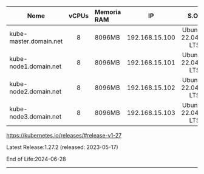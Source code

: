 
Nome                   | vCPUs      | Memoria RAM | IP            | S.O.¹           
---------- |:-----:    |:---------- |:-------------:|:---------------:
kube-master.domain.net | 8          | 8096MB | 192.168.15.100 | Ubuntu-22.04.02 LTS
kube-node1.domain.net  | 8          | 8096MB | 192.168.15.101 | Ubuntu-22.04.02 LTS
kube-node2.domain.net  | 8          | 8096MB | 192.168.15.102 | Ubuntu-22.04.02 LTS
kube-node3.domain.net  | 8          | 8096MB | 192.168.15.103 | Ubuntu-22.04.02 LTS


https://kubernetes.io/releases/#release-v1-27

Latest Release:1.27.2 (released: 2023-05-17)

End of Life:2024-06-28

----------------------------------------

